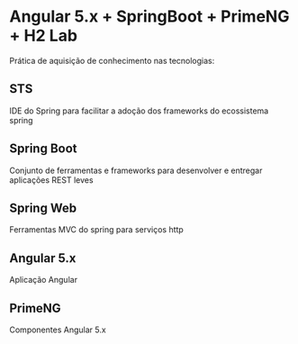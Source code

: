 # Angular 5.x + SpringBoot + PrimeNG + H2 Lab

Prática de aquisição de conhecimento nas tecnologias:

## STS
IDE do Spring para facilitar a adoção dos frameworks do ecossistema spring

## Spring Boot
Conjunto de ferramentas e frameworks para desenvolver e entregar aplicações REST leves

## Spring Web
Ferramentas MVC do spring para serviços http

## Angular 5.x
Aplicação Angular

## PrimeNG
Componentes Angular 5.x 
